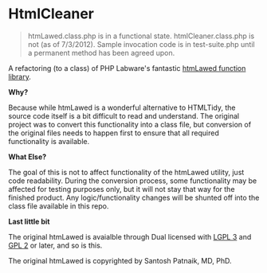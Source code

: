 HtmlCleaner
===========

> htmLawed.class.php is in a functional state. htmlCleaner.class.php is not (as of 7/3/2012).
> Sample invocation code is in test-suite.php until a permanent method has been agreed upon.

A refactoring (to a class) of PHP Labware's fantastic  <a href="http://www.bioinformatics.org/phplabware/internal_utilities/htmLawed/index.php">htmLawed function library</a>.

**Why?**

Because while htmLawed is a wonderful alternative to HTMLTidy, the source code itself is a bit difficult to read
and understand. The original project was to convert this functionality into a class file, but conversion of
the original files needs to happen first to ensure that all required functionality is available.

**What Else?**

The goal of this is not to affect functionality of the htmLawed utility, just code readability. During the conversion 
process, some functionality may be affected for testing purposes only, but it will not stay that way for the finished 
product. Any logic/functionality changes will be shunted off into the class file available in this repo.

**Last little bit**

The original htmLawed is avaialble through Dual licensed with 
<a href="http://www.gnu.org/licenses/lgpl.html">LGPL 3</a> and 
<a href="http://www.gnu.org/licenses/gpl-2.0.html">GPL 2</a> or later, and so is this.

The original htmLawed is copyrighted by Santosh Patnaik, MD, PhD.